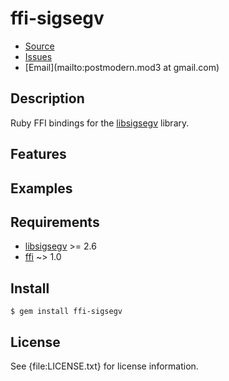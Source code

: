 # ffi-sigsegv

* [Source](https://github.com/postmodern/ffi-sigsegv#readme)
* [Issues](https://github.com/postmodern/ffi-sigsegv/issues)
* [Email](mailto:postmodern.mod3 at gmail.com)

## Description

Ruby FFI bindings for the [libsigsegv] library.

## Features

## Examples

## Requirements

* [libsigsegv] >= 2.6
* [ffi](https://github.com/ffi/ffi#readme) ~> 1.0

## Install

    $ gem install ffi-sigsegv

## License

See {file:LICENSE.txt} for license information.

[libsigsegv]: http://libsigsegv.sourceforge.net/
